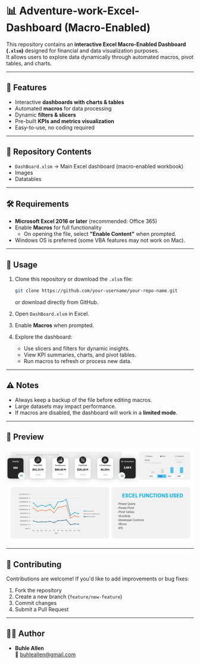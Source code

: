 # 📊 Adventure-work-Excel-Dashboard (Macro-Enabled)

This repository contains an **interactive Excel Macro-Enabled Dashboard (`.xlsm`)** designed for financial and data visualization purposes.  
It allows users to explore data dynamically through automated macros, pivot tables, and charts.

---

## 🚀 Features

- Interactive **dashboards with charts & tables**
- Automated **macros** for data processing
- Dynamic **filters & slicers**
- Pre-built **KPIs and metrics visualization**
- Easy-to-use, no coding required

---

## 📂 Repository Contents

- `DashBoard.xlsm` → Main Excel dashboard (macro-enabled workbook)
- Images
- Datatables

---

## 🛠️ Requirements

- **Microsoft Excel 2016 or later** (recommended: Office 365)
- Enable **Macros** for full functionality  
  - On opening the file, select **"Enable Content"** when prompted.
- Windows OS is preferred (some VBA features may not work on Mac).

---

## 📖 Usage

1. Clone this repository or download the `.xlsm` file:
   ```bash
   git clone https://github.com/your-username/your-repo-name.git
   ```
   or download directly from GitHub.

2. Open `DashBoard.xlsm` in Excel.

3. Enable **Macros** when prompted.

4. Explore the dashboard:
   - Use slicers and filters for dynamic insights.
   - View KPI summaries, charts, and pivot tables.
   - Run macros to refresh or process new data.

---

## ⚠️ Notes

- Always keep a backup of the file before editing macros.
- Large datasets may impact performance.
- If macros are disabled, the dashboard will work in a **limited mode**.

---

## 📸 Preview

![Dashboard Preview](preview.png)

---

## 🤝 Contributing

Contributions are welcome! If you'd like to add improvements or bug fixes:
1. Fork the repository
2. Create a new branch (`feature/new-feature`)
3. Commit changes
4. Submit a Pull Request

---

## 👨‍💻 Author

- **Buhle Allen**  
  📧 buhleallen@gmail.com
